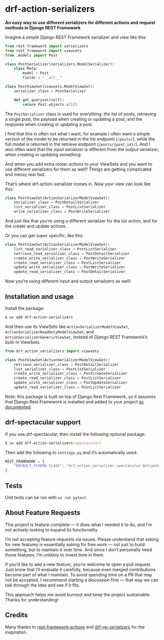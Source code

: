 # drf-action-serializers

**An easy way to use different serializers for different actions and request methods in Django REST Framework**

Imagine a simple Django REST Framework serializer and view like this:

```python
from rest_framework import serializers
from rest_framework import viewsets
from .models import Post

class PostSerializer(serializers.ModelSerializer):
    class Meta:
        model = Post
        fields = "__all__"

class PostViewSet(viewsets.ModelViewSet):
    serializer_class = PostSerializer

    def get_queryset(self):
        return Post.objects.all()
```

The `PostSerializer` class is used for everything: the list of posts, retrieving a single post, the payload when creating or updating a post, and the response when creating or updating a post.

I find that this is often not what I want; for example I often want a simple version of the model to be returned in the list endpoint (`/posts/`), while the full model is returned in the retrieve endpoint (`/posts/{post_id}/`). And I also often want that the _input_ serializer is different from the _output_ serializer, when creating or updating something.

And when you add extra router actions to your ViewSets and you want to use different serializers for them as well? Things are getting complicated and messy real fast.

That’s where drf-action-serializer comes in. Now your view can look like this:

```python
class PostViewSet(ActionSerializerModelViewSet):
    serializer_class = PostDetailSerializer
    list_serializer_class = PostListSerializer
    write_serializer_class = PostWriteSerializer
```

And just like that you’re using a different serializer for the list action, and for the create and update actions.

Or you can get super specific, like this:

```python
class PostViewSet(ActionSerializerModelViewSet):
    list_read_serializer_class = PostListSerializer
    retrieve_read_serializer_class = PostDetailSerializer
    create_write_serializer_class = PostWriteSerializer
    create_read_serializer_class = PostListSerializer
    update_write_serializer_class = PostWriteSerializer
    update_read_serializer_class = PostDetailSerializer
```

Now you’re using different input and output serializers as well!

## Installation and usage

Install the package:

```bash
$ uv add drf-action-serializers
```

And then use its ViewSets like `ActionSerializerModelViewSet`, `ActionSerializerReadOnlyModelViewSet`, and `ActionSerializerGenericViewSet`, instead of Django REST Framework’s built-in ViewSets.

```python
from drf_action_serializers import viewsets

class PostViewSet(ActionSerializerModelViewSet):
    retrieve_serializer_class = PostDetailSerializer
    list_serializer_class = PostListSerializer
    create_write_serializer_class = PostCreateSerializer
    create_read_serializer_class = PostListSerializer
    update_write_serializer_class = PostUpdateSerializer
    update_read_serializer_class = PostListSerializer
```

Note: this package is built on top of Django Rest Framework, so it assumes that Django Rest Framework is installed and added to your project [as documented](https://www.django-rest-framework.org/#installation).

## drf-spectacular support

If you use drf-spectacular, then install the following optional package:

```bash
$ uv add drf-action-serializers[spectacular]
```

Then add the following to `settings.py` and it’s automatically used:

```python
REST_FRAMEWORK = {
    "DEFAULT_SCHEMA_CLASS": "drf_action_serializer.spectacular.ActionSerializerAutoSchema",
}
```

## Tests

Unit tests can be run with `uv run pytest`.

## About Feature Requests

This project is feature-complete — it does what I needed it to do, and I’m not actively looking to expand its functionality.

I’m not accepting feature requests via issues. Please understand that asking for new features is essentially asking for free work — not just to build something, but to maintain it over time. And since I don’t personally need those features, I’m unlikely to invest time in them.

If you’d like to add a new feature, you’re welcome to open a pull request. Just know that I’ll evaluate it carefully, because even merged contributions become part of what I maintain. To avoid spending time on a PR that may not be accepted, I recommend starting a discussion first — that way we can talk through the idea and see if it fits.

This approach helps me avoid burnout and keep the project sustainable. Thanks for understanding!

## Credits

Many thanks to [rest-framework-actions](https://github.com/AlexisMunera98/rest-framework-actions) and [drf-rw-serializers](https://github.com/vintasoftware/drf-rw-serializers) for the inspiration.
